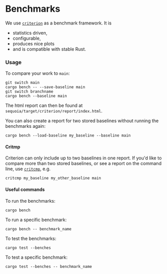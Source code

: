 # Benchmarks

We use [`criterion`](https://crates.io/crates/criterion) as a benchmark framework. It is
* statistics driven,
* configurable,
* produces nice plots
* and is compatible with stable Rust.

### Usage

To compare your work to `main`:

```
git switch main
cargo bench -- --save-baseline main
git switch branchname
cargo bench --baseline main
```
The html report can then be found at `sequoia/target/criterion/report/index.html`.

You can also create a report for two stored baselines without running the
benchmarks again:
```
cargo bench --load-baseline my_baseline --baseline main
```
#### Critmp

Criterion can only include up to two baselines in one report.
If you'd like to compare more than two stored baselines, or see a report on the
command line, use [`critcmp`], e.g.
```
critcmp my_baseline my_other_baseline main
```

[`critcmp`]: https://crates.io/crates/critcmp

#### Useful commands

To run the benchmarks:
```
cargo bench
```

To run a specific benchmark:
```
cargo bench -- benchmark_name
```

To test the benchmarks:
```
cargo test --benches
```

To test a specific benchmark:
```
cargo test --benches -- benchmark_name
```
